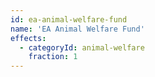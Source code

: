 ```yaml
---
id: ea-animal-welfare-fund
name: 'EA Animal Welfare Fund'
effects:
  - categoryId: animal-welfare
    fraction: 1
---
```


